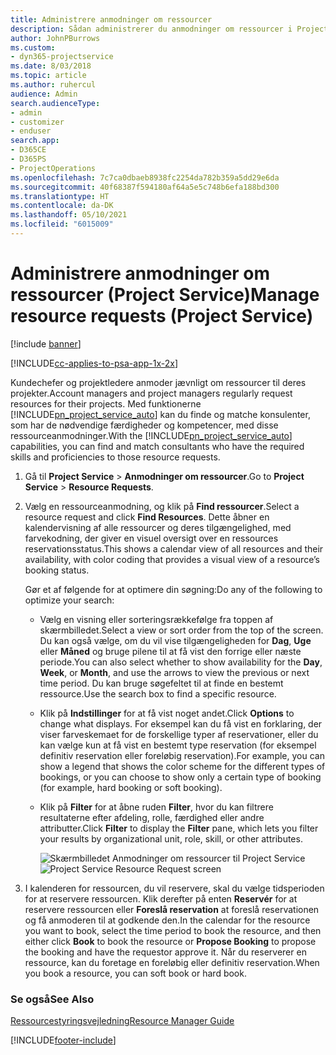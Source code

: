 ```yaml
---
title: Administrere anmodninger om ressourcer
description: Sådan administrerer du anmodninger om ressourcer i Project Service
author: JohnPBurrows
ms.custom:
- dyn365-projectservice
ms.date: 8/03/2018
ms.topic: article
ms.author: ruhercul
audience: Admin
search.audienceType:
- admin
- customizer
- enduser
search.app:
- D365CE
- D365PS
- ProjectOperations
ms.openlocfilehash: 7c7ca0dbaeb8938fc2254da782b359a5dd29e6da
ms.sourcegitcommit: 40f68387f594180af64a5e5c748b6efa188bd300
ms.translationtype: HT
ms.contentlocale: da-DK
ms.lasthandoff: 05/10/2021
ms.locfileid: "6015009"
---
```

# <a name="manage-resource-requests-project-service"></a><span data-ttu-id="fae6d-103">Administrere anmodninger om ressourcer (Project Service)</span><span class="sxs-lookup"><span data-stu-id="fae6d-103">Manage resource requests (Project Service)</span></span>

[!include [banner](../includes/psa-now-project-operations.md)]

[!INCLUDE[cc-applies-to-psa-app-1x-2x](../includes/cc-applies-to-psa-app-1x-2x.md)]

<span data-ttu-id="fae6d-104">Kundechefer og projektledere anmoder jævnligt om ressourcer til deres projekter.</span><span class="sxs-lookup"><span data-stu-id="fae6d-104">Account managers and project managers regularly request resources for their projects.</span></span> <span data-ttu-id="fae6d-105">Med funktionerne [!INCLUDE[pn_project_service_auto](../includes/pn-project-service-auto.md)] kan du finde og matche konsulenter, som har de nødvendige færdigheder og kompetencer, med disse ressourceanmodninger.</span><span class="sxs-lookup"><span data-stu-id="fae6d-105">With the [!INCLUDE[pn_project_service_auto](../includes/pn-project-service-auto.md)] capabilities, you can find and match consultants who have the required skills and proficiencies to those resource requests.</span></span>  
  
1. <span data-ttu-id="fae6d-106">Gå til **Project Service** > **Anmodninger om ressourcer**.</span><span class="sxs-lookup"><span data-stu-id="fae6d-106">Go to **Project Service** > **Resource Requests**.</span></span>  
  
2. <span data-ttu-id="fae6d-107">Vælg en ressourceanmodning, og klik på **Find ressourcer**.</span><span class="sxs-lookup"><span data-stu-id="fae6d-107">Select a resource request and click **Find Resources**.</span></span> <span data-ttu-id="fae6d-108">Dette åbner en kalendervisning af alle ressourcer og deres tilgængelighed, med farvekodning, der giver en visuel oversigt over en ressources reservationsstatus.</span><span class="sxs-lookup"><span data-stu-id="fae6d-108">This shows a calendar view of all resources and their availability, with color coding that provides a visual view of a resource’s booking status.</span></span>  
  
    <span data-ttu-id="fae6d-109">Gør et af følgende for at optimere din søgning:</span><span class="sxs-lookup"><span data-stu-id="fae6d-109">Do any of the following to optimize your search:</span></span>  
  
   -   <span data-ttu-id="fae6d-110">Vælg en visning eller sorteringsrækkefølge fra toppen af skærmbilledet.</span><span class="sxs-lookup"><span data-stu-id="fae6d-110">Select a view or sort order from the top of the screen.</span></span> <span data-ttu-id="fae6d-111">Du kan også vælge, om du vil vise tilgængeligheden for **Dag**, **Uge** eller **Måned** og bruge pilene til at få vist den forrige eller næste periode.</span><span class="sxs-lookup"><span data-stu-id="fae6d-111">You can also select whether to show availability for the **Day**, **Week**, or **Month**, and use the arrows to view the previous or next time period.</span></span> <span data-ttu-id="fae6d-112">Du kan bruge søgefeltet til at finde en bestemt ressource.</span><span class="sxs-lookup"><span data-stu-id="fae6d-112">Use the search box to find a specific resource.</span></span>  
  
   -   <span data-ttu-id="fae6d-113">Klik på **Indstillinger** for at få vist noget andet.</span><span class="sxs-lookup"><span data-stu-id="fae6d-113">Click **Options** to change what displays.</span></span> <span data-ttu-id="fae6d-114">For eksempel kan du få vist en forklaring, der viser farveskemaet for de forskellige typer af reservationer, eller du kan vælge kun at få vist en bestemt type reservation (for eksempel definitiv reservation eller foreløbig reservation).</span><span class="sxs-lookup"><span data-stu-id="fae6d-114">For example, you can show a legend that shows the color scheme for the different types of bookings, or you can choose to show only a certain type of booking (for example, hard booking or soft booking).</span></span>  
  
   -   <span data-ttu-id="fae6d-115">Klik på **Filter** for at åbne ruden **Filter**, hvor du kan filtrere resultaterne efter afdeling, rolle, færdighed eller andre attributter.</span><span class="sxs-lookup"><span data-stu-id="fae6d-115">Click **Filter** to display the **Filter** pane, which lets you filter your results by organizational unit, role, skill, or other attributes.</span></span>  
  
       <span data-ttu-id="fae6d-116">![Skærmbilledet Anmodninger om ressourcer til Project Service](../psa/media/project-service-resource-request-screen.png "Skærmbilledet Anmodninger om ressourcer til Project Service")</span><span class="sxs-lookup"><span data-stu-id="fae6d-116">![Project Service Resource Request screen](../psa/media/project-service-resource-request-screen.png "Project Service Resource Request screen")</span></span>  
  
3. <span data-ttu-id="fae6d-117">I kalenderen for ressourcen, du vil reservere, skal du vælge tidsperioden for at reservere ressourcen. Klik derefter på enten **Reservér** for at reservere ressourcen eller **Foreslå reservation** at foreslå reservationen og få anmoderen til at godkende den.</span><span class="sxs-lookup"><span data-stu-id="fae6d-117">In the calendar for the resource you want to book, select the time period to book the resource, and then either click **Book** to book the resource or **Propose Booking** to propose the booking and have the requestor approve it.</span></span> <span data-ttu-id="fae6d-118">Når du reserverer en ressource, kan du foretage en foreløbig eller definitiv reservation.</span><span class="sxs-lookup"><span data-stu-id="fae6d-118">When you book a resource, you can soft book or hard book.</span></span>  
  
### <a name="see-also"></a><span data-ttu-id="fae6d-119">Se også</span><span class="sxs-lookup"><span data-stu-id="fae6d-119">See Also</span></span>  
 [<span data-ttu-id="fae6d-120">Ressourcestyringsvejledning</span><span class="sxs-lookup"><span data-stu-id="fae6d-120">Resource Manager Guide</span></span>](../psa/resource-manager-guide.md)


[!INCLUDE[footer-include](../includes/footer-banner.md)]